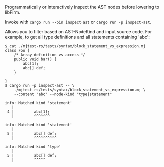Programmatically or interactively inspect the AST nodes before lowering to
libFirm.

Invoke with `cargo run --bin inspect-ast` or `cargo run -p inspect-ast`.

Allows you to filter based on AST-NodeKind and input source code. For example,
to get all type definitions and all statements containing 'abc':

```
$ cat ./mjtest-rs/tests/syntax/block_statement_vs_expression.mj
class Foo {
    /* Array definition vs access */
    public void bar() {
        abc[1];
        abc[] def;
    }

}
$ cargo run -p inspect-ast -- \
    ./mjtest-rs/tests/syntax/block_statement_vs_expression.mj \
    --content "abc" --node-kind "type|statement"

info: Matched kind 'statement'
   | 
 4 |         abc[1];
   |         ^^^^^^^

info: Matched kind 'statement'
   | 
 5 |         abc[] def;
   |         ^^^^^^^^^^

info: Matched kind 'type'
   | 
 5 |         abc[] def;
   |         ^^^^^

```
